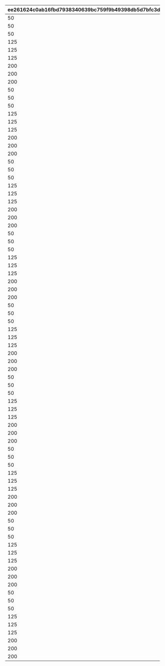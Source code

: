 |ee261624c0ab16fbd7938340639bc759f9b49398db5d7bfc3de03e4b992220e7|7c1b4c56f993e4c0b97e90c9a515649c64dc14962189b2bee41debbef0b4e4ec|bc6e44026ef55bee1f72176db36ff6bf0fe71a7399eb0b176e7508c05b9ceeb8|25e1cc9f32729e7215d0b5bdb381aba724de51d19a0d5b4d08ca949da21513bb|14a8c2fdd6f66c714077af2b5b3616a83b3696c9aa930129be239e3f0f01ea6d|ec99b738f1ac642472c3b65383fdb4a5404cf579b5caf71c31ce09312eaa10b9|ec06dcc926d932601d3aed7bdcf6634726851772a75aa8ecab061674423af2bb|c9a376e530c65c1282fa701f5acc0c53f1660c2532e3d176fcaaccccbe695e62|ca643779a6122002291e5690ac31ac7777009e513b593efceb1c45bd588f0ba3|
| --- | --- | --- | --- | --- | --- | --- | --- | --- |
|50|5000|0|20000|0|0|0|30000|100111|
|50|5000|0|20000|0|0|0|30000|100112|
|50|5000|0|20000|0|0|0|30000|100113|
|125|12500|0|30000|0|0|0|45000|100121|
|125|12500|0|30000|0|0|0|45000|100122|
|125|12500|0|30000|0|0|0|45000|100123|
|200|20000|0|40000|0|0|0|60000|100131|
|200|20000|0|40000|0|0|0|60000|100132|
|200|20000|0|40000|0|0|0|60000|100133|
|50|5000|0|20000|0|0|0|30000|100211|
|50|5000|0|20000|0|0|0|30000|100212|
|50|5000|0|20000|0|0|0|30000|100213|
|125|12500|0|30000|0|0|0|45000|100221|
|125|12500|0|30000|0|0|0|45000|100222|
|125|12500|0|30000|0|0|0|45000|100223|
|200|20000|0|40000|0|0|0|60000|100231|
|200|20000|0|40000|0|0|0|60000|100232|
|200|20000|0|40000|0|0|0|60000|100233|
|50|5000|0|20000|0|0|0|30000|100311|
|50|5000|0|20000|0|0|0|30000|100312|
|50|5000|0|20000|0|0|0|30000|100313|
|125|12500|0|30000|0|0|0|45000|100321|
|125|12500|0|30000|0|0|0|45000|100322|
|125|12500|0|30000|0|0|0|45000|100323|
|200|20000|0|40000|0|0|0|60000|100331|
|200|20000|0|40000|0|0|0|60000|100332|
|200|20000|0|40000|0|0|0|60000|100333|
|50|5000|0|20000|0|0|0|30000|100411|
|50|5000|0|20000|0|0|0|30000|100412|
|50|5000|0|20000|0|0|0|30000|100413|
|125|12500|0|30000|0|0|0|45000|100421|
|125|12500|0|30000|0|0|0|45000|100422|
|125|12500|0|30000|0|0|0|45000|100423|
|200|20000|0|40000|0|0|0|60000|100431|
|200|20000|0|40000|0|0|0|60000|100432|
|200|20000|0|40000|0|0|0|60000|100433|
|50|5000|0|20000|0|0|0|30000|100511|
|50|5000|0|20000|0|0|0|30000|100512|
|50|5000|0|20000|0|0|0|30000|100513|
|125|12500|0|30000|0|0|0|45000|100521|
|125|12500|0|30000|0|0|0|45000|100522|
|125|12500|0|30000|0|0|0|45000|100523|
|200|20000|0|40000|0|0|0|60000|100531|
|200|20000|0|40000|0|0|0|60000|100532|
|200|20000|0|40000|0|0|0|60000|100533|
|50|5000|0|20000|0|0|0|30000|100611|
|50|5000|0|20000|0|0|0|30000|100612|
|50|5000|0|20000|0|0|0|30000|100613|
|125|12500|0|30000|0|0|0|45000|100621|
|125|12500|0|30000|0|0|0|45000|100622|
|125|12500|0|30000|0|0|0|45000|100623|
|200|20000|0|40000|0|0|0|60000|100631|
|200|20000|0|40000|0|0|0|60000|100632|
|200|20000|0|40000|0|0|0|60000|100633|
|50|5000|0|20000|0|0|0|30000|100711|
|50|5000|0|20000|0|0|0|30000|100712|
|50|5000|0|20000|0|0|0|30000|100713|
|125|12500|0|30000|0|0|0|45000|100721|
|125|12500|0|30000|0|0|0|45000|100722|
|125|12500|0|30000|0|0|0|45000|100723|
|200|20000|0|40000|0|0|0|60000|100731|
|200|20000|0|40000|0|0|0|60000|100732|
|200|20000|0|40000|0|0|0|60000|100733|
|50|5000|0|20000|0|0|0|30000|100811|
|50|5000|0|20000|0|0|0|30000|100812|
|50|5000|0|20000|0|0|0|30000|100813|
|125|12500|0|30000|0|0|0|45000|100821|
|125|12500|0|30000|0|0|0|45000|100822|
|125|12500|0|30000|0|0|0|45000|100823|
|200|20000|0|40000|0|0|0|60000|100831|
|200|20000|0|40000|0|0|0|60000|100832|
|200|20000|0|40000|0|0|0|60000|100833|
|50|5000|0|20000|0|0|0|30000|100911|
|50|5000|0|20000|0|0|0|30000|100912|
|50|5000|0|20000|0|0|0|30000|100913|
|125|12500|0|30000|0|0|0|45000|100921|
|125|12500|0|30000|0|0|0|45000|100922|
|125|12500|0|30000|0|0|0|45000|100923|
|200|20000|0|40000|0|0|0|60000|100931|
|200|20000|0|40000|0|0|0|60000|100932|
|200|20000|0|40000|0|0|0|60000|100933|